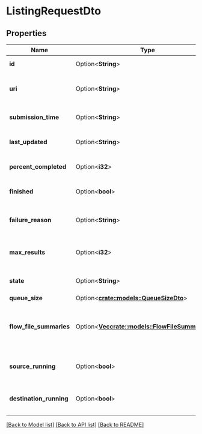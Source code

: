 # ListingRequestDto

## Properties

Name | Type | Description | Notes
------------ | ------------- | ------------- | -------------
**id** | Option<**String**> | The id for this listing request. | [optional]
**uri** | Option<**String**> | The URI for future requests to this listing request. | [optional]
**submission_time** | Option<**String**> | The timestamp when the query was submitted. | [optional]
**last_updated** | Option<**String**> | The last time this listing request was updated. | [optional]
**percent_completed** | Option<**i32**> | The current percent complete. | [optional]
**finished** | Option<**bool**> | Whether the query has finished. | [optional]
**failure_reason** | Option<**String**> | The reason, if any, that this listing request failed. | [optional]
**max_results** | Option<**i32**> | The maximum number of FlowFileSummary objects to return | [optional]
**state** | Option<**String**> | The current state of the listing request. | [optional]
**queue_size** | Option<[**crate::models::QueueSizeDto**](QueueSizeDTO.md)> |  | [optional]
**flow_file_summaries** | Option<[**Vec<crate::models::FlowFileSummaryDto>**](FlowFileSummaryDTO.md)> | The FlowFile summaries. The summaries will be populated once the request has completed. | [optional]
**source_running** | Option<**bool**> | Whether the source of the connection is running | [optional]
**destination_running** | Option<**bool**> | Whether the destination of the connection is running | [optional]

[[Back to Model list]](../README.md#documentation-for-models) [[Back to API list]](../README.md#documentation-for-api-endpoints) [[Back to README]](../README.md)


